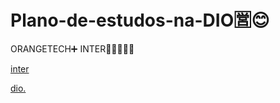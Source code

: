# Plano-de-estudos-na-DIO🈺😊
ORANGETECH➕ INTER🧡🧡🧡🧡🧡

[inter](https://www.bancointer.com.br/)

[dio.](https://www.dio.me)





